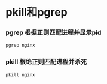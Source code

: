 # pkill和pgrep

### pgrep 根据正则匹配进程并显示pid

```bash
pgrep nginx
```

### pkill 根绝正则匹配进程并杀死
```bash
pkill nginx
```
